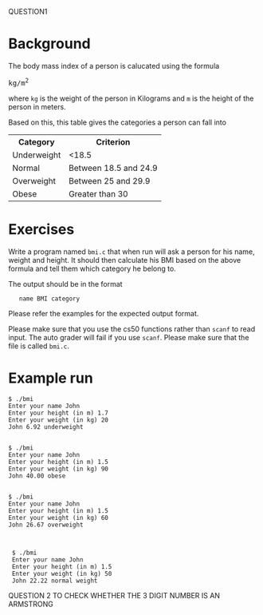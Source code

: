 QUESTION1

# Background
The body mass index of a person is calucated using the formula
<pre>
kg/m<sup>2</sup>
</pre>

where `kg` is the weight of the person in Kilograms and `m` is the
height of the person in meters.

Based on this, this table gives the categories a person can fall into
<table>
<tr>
    <th>Category</th><th>Criterion</th>
</tr>
<tr>
    <td>Underweight</td><td>&lt;18.5</td>
</tr>    
    <td>Normal</td><td>Between 18.5 and 24.9</td>
</tr>    
    <td>Overweight</td><td>Between 25 and 29.9</td>
</tr>    
    <td>Obese</td><td>Greater than 30 </td>
</tr>    
</table>

# Exercises
Write a program named `bmi.c` that when run will ask a person for his
name, weight and height. It should then calculate his BMI based on the
above formula and tell them which category he belong to.

The output should be in the format

       name BMI category

Please refer the examples for the expected output format.

Please make sure that you use the cs50 functions rather than `scanf`
to read input. The auto grader will fail if you use `scanf`. Please
make sure that the file is called `bmi.c`.

# Example run

    $ ./bmi
    Enter your name John
    Enter your height (in m) 1.7
    Enter your weight (in kg) 20
    John 6.92 underweight


    $ ./bmi
    Enter your name John
    Enter your height (in m) 1.5
    Enter your weight (in kg) 90
    John 40.00 obese


    $ ./bmi
    Enter your name John
    Enter your height (in m) 1.5
    Enter your weight (in kg) 60
    John 26.67 overweight



     $ ./bmi
     Enter your name John
     Enter your height (in m) 1.5
     Enter your weight (in kg) 50
     John 22.22 normal weight




QUESTION 2
TO CHECK WHETHER THE 3 DIGIT NUMBER IS AN ARMSTRONG
